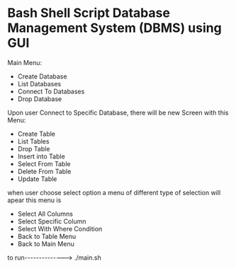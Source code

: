 # Bash Shell Script Database Management System (DBMS) using GUI
Main Menu:
- Create Database
- List Databases
- Connect To Databases
- Drop Database

Upon user Connect to Specific Database, there will be new Screen with this Menu:
- Create Table 
- List Tables
- Drop Table
- Insert into Table
- Select From Table
- Delete From Table
- Update Table

when user choose select option a menu of different type of selection will apear
this menu is 
-  Select All Columns
- Select Specific Column
-  Select With Where Condition
-  Back to Table Menu
-  Back to Main Menu


 to run--------------> ./main.sh
